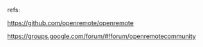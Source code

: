 

refs:

https://github.com/openremote/openremote

https://groups.google.com/forum/#!forum/openremotecommunity
